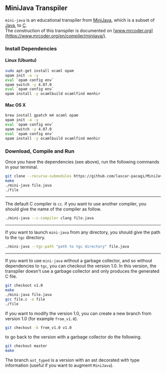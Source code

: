 ## MiniJava Transpiler

`mini-java` is an educational transpiler from [MiniJava](http://www.cambridge.org/resources/052182060X/), which is a subset of [Java](https://en.wikipedia.org/wiki/Java_%28programming_language%29),
to [C](https://en.wikipedia.org/wiki/C_%28programming_language%29).\
The construction of this transpiler is documented on [www.mrcoder.org](https://www.mrcoder.org/en/compiler/minijava/).

### Install Dependencies

#### Linux (Ubuntu)

```bash
sudo apt-get install ocaml opam
opam init -a -y
eval `opam config env`
opam switch -y 4.07.0
eval `opam config env`
opam install -y ocamlbuild ocamlfind menhir
```

#### Mac OS X

```bash
brew install gpatch m4 ocaml opam
opam init -a -y
eval `opam config env`
opam switch -y 4.07.0
eval `opam config env`
opam install -y ocamlbuild ocamlfind menhir
```

### Download, Compile and Run

Once you have the dependencies (see above), run the following commands in your terminal.

```bash
git clone --recurse-submodules https://github.com/lascar-pacagi/MiniJava.git
make
./mini-java file.java
./file
```

---

The default C compiler is `cc`. if you want to use another compiler, you should give the name of the compiler as follow.

```bash
./mini-java --c-compiler clang file.java
```

---

If you want to launch `mini-java` from any directory, you should give the path to the `tgc` directory.

```bash
./mini-java --tgc-path "path to tgc directory" file.java
```

---

If you want to use `mini-java` without a garbage collector, and so without dependencies to `tgc`, you can
checkout the version 1.0. In this version, the transpiler doesn't use a garbage collector and only produces
the generated C file.

```bash
git checkout v1.0
make
./mini-java file.java
gcc file.c -o file
./file
```

If you want to modify the version 1.0, you can create a new branch from version 1.0 (for example `from_v1.0`).

```bash
git checkout -b from_v1.0 v1.0
```

to go back to the version with a garbage collector do the following.

```bash
git checkout master
make
```

The branch `ast_typed` is a version with an ast decorated with type information (useful if you want to augment `MiniJava`).
